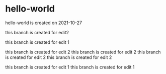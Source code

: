 # hello-world
hello-world is created on 2021-10-27

this branch is created for edit2

this branch is created  for edit 1

this branch is created for edit 2
this branch is created for edit 2
this branch is created for edit 2
this branch is created for edit 2

this branch is created for edit 1
this branch is created for edit 1


